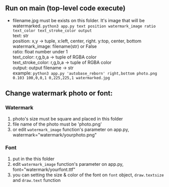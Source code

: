 ## Run on main (top-level code execute)
- filename.jpg must be exists on this folder. It's image that will be watermarked.
`python3 app.py text position watermark_image ratio text_color text_stroke_color output` <br>
text: str <br>
position: x,y -> tuple, x:left, center, right. y:top, center, bottom <br>
watermark_image: filename(str) or False <br>
ratio: float number under 1 <br>
text_color: r,g,b,a -> tuple of RGBA color <br>
text_stroke_color: r,g,b,a -> tuple of RGBA color <br>
output: output filename -> str <br>
example: `python3 app.py 'autobase_reborn' right,bottom photo.png 0.103 100,0,0,1 0,225,225,1 watermarked.jpg`

## Change watermark photo or font:
### Watermark
1. photo's size must be square and placed in this folder
2. file name of the photo must be 'photo.png'
3. or edit `watermark_image` function's parameter on app.py, watermark="watermark/yourphoto.png"

### Font
1. put in the this folder
2. edit `watermark_image` function's parameter on app.py, font="watermark/yourfont.ttf"
3. you can setting the size & color of the font on `font` object, `draw.textsize` and `draw.text` function
